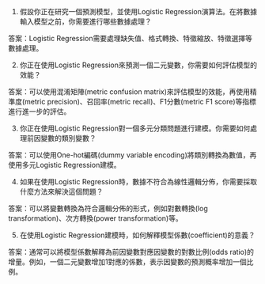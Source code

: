 1. 假設你正在研究一個預測模型，並使用Logistic Regression演算法。在將數據輸入模型之前，你需要進行哪些數據處理？

答案：Logistic Regression需要處理缺失值、格式轉換、特徵縮放、特徵選擇等數據處理。

2. 你正在使用Logistic Regression來預測一個二元變數，你需要如何評估模型的效能？

答案：可以使用混淆矩陣(metric confusion matrix)來評估模型的效能，再使用精準度(metric precision)、召回率(metric recall)、F1分數(metric F1 score)等指標進行進一步的評估。

3. 你正在使用Logistic Regression對一個多元分類問題進行建模。你需要如何處理前因變數的類別變數？

答案：可以使用One-hot編碼(dummy variable encoding)將類別轉換為數值，再使用多元Logistic Regression建模。

4. 如果在使用Logistic Regression時，數據不符合為線性邏輯分佈，你需要採取什麼方法來解決這個問題？

答案：可以將變數轉換為符合邏輯分佈的形式，例如對數轉換(log transformation)、次方轉換(power transformation)等。

5. 在使用Logistic Regression建模時，如何解釋模型係數(coefficient)的意義？

答案：通常可以將模型係數解釋為前因變數對應因變數的對數比例(odds ratio)的增量。例如，一個二元變數增加1對應的係數，表示因變數的預測概率增加一個比例。